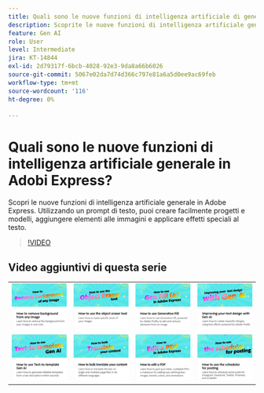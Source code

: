 ```yaml
---
title: Quali sono le nuove funzioni di intelligenza artificiale di generazione in Adobi Express?
description: Scoprite le nuove funzioni di intelligenza artificiale generale in Adobe Express
feature: Gen AI
role: User
level: Intermediate
jira: KT-14844
exl-id: 2d79317f-6bcb-4028-92e3-9da8a66b6026
source-git-commit: 5067e02da7d74d366c797e81a6a5d0ee9ac69feb
workflow-type: tm+mt
source-wordcount: '116'
ht-degree: 0%

---
```


# Quali sono le nuove funzioni di intelligenza artificiale generale in Adobi Express?

Scopri le nuove funzioni di intelligenza artificiale generale in Adobe Express. Utilizzando un prompt di testo, puoi creare facilmente progetti e modelli, aggiungere elementi alle immagini e applicare effetti speciali al testo.

>[!VIDEO](https://video.tv.adobe.com/v/3427018?quality=12&learn=on&hidetitle=true)

## Video aggiuntivi di questa serie

<table style="table-layout:fixed">
<tr>
   <td>
         <a href="remove-background.md">
            <img alt="Come rimuovere lo sfondo da qualsiasi immagine" src="assets/background.png" />
         </a>
   </td>
    <td>
         <a href="object-eraser.md">
            <img alt="Come usare lo strumento gomma per oggetti" src="assets/object-eraser.png" />
         </a>
   </td>
   <td>
         <a href="generative-fill.md">
            <img alt="Come utilizzare Riempimento generativo" src="assets/gen-fill.png" />
         </a>
   </td>     
   <td>
      <a href="gen-text.md">
         <img alt="Miglioramento della progettazione del testo con Gen AI" src="assets/text-design.png" />
      </a>    
</tr>
<tr>
    <td>
      <a href="text-to-template.md">
         <img alt="Come utilizzare la funzione &quot;Text-to-template&quot; Gen AI" src="assets/text-to-template.png" />
      </a>
   </td>
   <td>
      <a href="bulk-translate.md">
         <img alt="Come tradurre in blocco i tuoi contenuti" src="assets/bulk-translate.png" />
      </a>
   </td>
   <td>
      <a href="edit-a-pdf.md">
         <img alt="Come modificare un PDF" src="assets/edit-pdf.png" />
      </a>
   </td>
   <td>
      <a href="schedule.md">
         <img alt="Come utilizzare l&apos;utilità di pianificazione per la registrazione" src="assets/schedule.png" />
      </a>
</tr>
</table>
